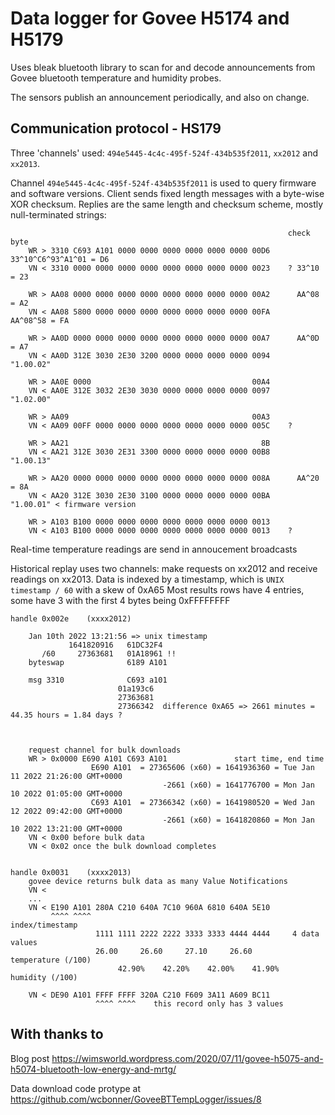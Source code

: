 
Data logger for Govee H5174 and H5179
====

Uses bleak bluetooth library to scan for and decode announcements from Govee bluetooth temperature and humidity probes.

The sensors publish an announcement periodically, and also on change.


Communication protocol - HS179
----

Three 'channels' used: `494e5445-4c4c-495f-524f-434b535f2011`, `xx2012` and `xx2013`.

Channel `494e5445-4c4c-495f-524f-434b535f2011` is used to query firmware and software versions. Client sends fixed length messages with a byte-wise XOR checksum. Replies are the same length and checksum scheme, mostly null-terminated strings:

                                                                  check byte
        WR > 3310 C693 A101 0000 0000 0000 0000 0000 0000 00D6      33^10^C6^93^A1^01 = D6
        VN < 3310 0000 0000 0000 0000 0000 0000 0000 0000 0023    ? 33^10 = 23

        WR > AA08 0000 0000 0000 0000 0000 0000 0000 0000 00A2      AA^08 = A2
        VN < AA08 5800 0000 0000 0000 0000 0000 0000 0000 00FA      AA^08^58 = FA

        WR > AA0D 0000 0000 0000 0000 0000 0000 0000 0000 00A7      AA^0D = A7
        VN < AA0D 312E 3030 2E30 3200 0000 0000 0000 0000 0094    "1.00.02"

        WR > AA0E 0000                                    00A4
        VN < AA0E 312E 3032 2E30 3030 0000 0000 0000 0000 0097    "1.02.00"

        WR > AA09                                         00A3
        VN < AA09 00FF 0000 0000 0000 0000 0000 0000 0000 005C    ?

        WR > AA21                                           8B
        VN < AA21 312E 3030 2E31 3300 0000 0000 0000 0000 00B8    "1.00.13"

        WR > AA20 0000 0000 0000 0000 0000 0000 0000 0000 008A      AA^20 = 8A
        VN < AA20 312E 3030 2E30 3100 0000 0000 0000 0000 00BA    "1.00.01" < firmware version

        WR > A103 B100 0000 0000 0000 0000 0000 0000 0000 0013
        VN < A103 B100 0000 0000 0000 0000 0000 0000 0000 0013    ?


Real-time temperature readings are send in annoucement broadcasts

Historical replay uses two channels: make requests on xx2012 and receive readings on xx2013.
Data is indexed by a timestamp, which is `UNIX timestamp / 60` with a skew of 0xA65
Most results rows have 4 entries, some have 3 with the first 4 bytes being 0xFFFFFFFF

    handle 0x002e    (xxxx2012)

        Jan 10th 2022 13:21:56 => unix timestamp
                 1641820916   61DC32F4
           /60     27363681   01A18961 !!
        byteswap              6189 A101

        msg 3310              C693 a101
                            01a193c6
                            27363681
                            27366342  difference 0xA65 => 2661 minutes = 44.35 hours = 1.84 days ?



        request channel for bulk downloads
        WR > 0x0000 E690 A101 C693 A101               start time, end time
                      E690 A101  = 27365606 (x60) = 1641936360 = Tue Jan 11 2022 21:26:00 GMT+0000
                                      -2661 (x60) = 1641776700 = Mon Jan 10 2022 01:05:00 GMT+0000
                      C693 A101  = 27366342 (x60) = 1641980520 = Wed Jan 12 2022 09:42:00 GMT+0000
                                      -2661 (x60) = 1641820860 = Mon Jan 10 2022 13:21:00 GMT+0000
        VN < 0x00 before bulk data
        VN < 0x02 once the bulk download completes


    handle 0x0031    (xxxx2013)
        govee device returns bulk data as many Value Notifications
        VN <
        ...
        VN < E190 A101 280A C210 640A 7C10 960A 6810 640A 5E10
             ^^^^ ^^^^                                             index/timestamp
                       1111 1111 2222 2222 3333 3333 4444 4444     4 data values
                       26.00     26.60     27.10     26.60         temperature (/100)
                            42.90%    42.20%    42.00%    41.90%   humidity (/100)

        VN < DE90 A101 FFFF FFFF 320A C210 F609 3A11 A609 BC11
                       ^^^^ ^^^^    this record only has 3 values



With thanks to
----

Blog post https://wimsworld.wordpress.com/2020/07/11/govee-h5075-and-h5074-bluetooth-low-energy-and-mrtg/

Data download code protype at https://github.com/wcbonner/GoveeBTTempLogger/issues/8



